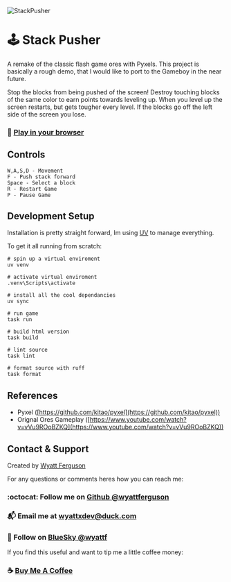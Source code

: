 ![StackPusher](https://i.imgur.com/kKjIvCo.gif)

# :joystick: Stack Pusher

A remake of the classic flash game ores with Pyxels. This project is basically a rough demo, that I would like to port to the Gameboy in the near future.

Stop the blocks from being pushed of the screen! Destroy touching blocks of the same color to earn points towards leveling up. When you level up the screen restarts, but gets tougher every level. If the blocks go off the left side of the screen you lose.

### :rocket: [Play in your browser](https://wyattferguson.github.io/stackpusher.html)

## Controls

```
W,A,S,D - Movement
F - Push stack forward
Space - Select a block
R - Restart Game
P - Pause Game
```

## Development Setup

Installation is pretty straight forward, Im using [UV](https://docs.astral.sh/uv/) to manage everything.

To get it all running from scratch:

```
# spin up a virtual enviroment
uv venv

# activate virtual enviroment
.venv\Scripts\activate

# install all the cool dependancies
uv sync

# run game
task run

# build html version
task build

# lint source
task lint

# format source with ruff
task format
```

## References

- Pyxel ([https://github.com/kitao/pyxel](https://github.com/kitao/pyxel))
- Orignal Ores Gameplay ([https://www.youtube.com/watch?v=vVu9ROoBZKQ](https://www.youtube.com/watch?v=vVu9ROoBZKQ))

## Contact & Support

Created by [Wyatt Ferguson](https://github.com/wyattferguson)

For any questions or comments heres how you can reach me:

### :octocat: Follow me on [Github @wyattferguson](https://github.com/wyattferguson)

### :mailbox_with_mail: Email me at [wyattxdev@duck.com](wyattxdev@duck.com)

### :shaved_ice: Follow on [BlueSky @wyattf](https://wyattf.bsky.social)

If you find this useful and want to tip me a little coffee money:

### :coffee: [Buy Me A Coffee](https://www.buymeacoffee.com/wyattferguson)
